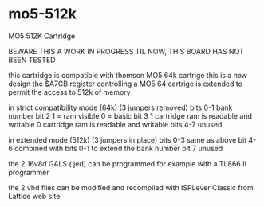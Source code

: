 # mo5-512k
MO5 512K Cartridge

BEWARE THIS A WORK IN PROGRESS
TIL NOW, THIS BOARD HAS NOT BEEN TESTED

this cartridge is compatible with thomson MO5 64k cartrige
this is a new design
the $A7CB register controlling a MO5 64 cartrige is extended
to permit the access to 512k of memory

in strict compatibility mode (64k)  (3 jumpers removed)
bits 0-1   bank number
bit 2      1 = ram visible
           0 = basic
bit 3      1 cartridge ram is readable and writable
           0  cartridge ram is readable and writable
bits 4-7   unused        

in extended mode (512k)  (3  jumpers in place)
bits 0-3   same as above
bit 4-6    combined with bits 0-1 to extend the bank number
bit 7      unused


the 2 16v8d GALS (.jed) can be programmed for example with a TL866 II programmer

the 2 vhd files can be modified and recompiled with ISPLever Classic
from Lattice web site 






